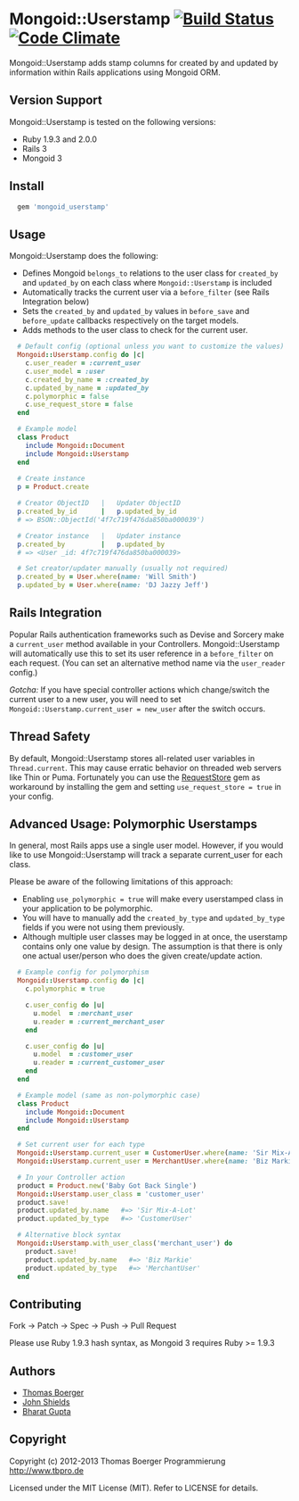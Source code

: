 # Mongoid::Userstamp [![Build Status](https://secure.travis-ci.org/tbpro/mongoid_userstamp.png)](https://travis-ci.org/tbpro/mongoid_userstamp) [![Code Climate](https://codeclimate.com/github/tbpro/mongoid_userstamp.png)](https://codeclimate.com/github/tbpro/mongoid_userstamp)

Mongoid::Userstamp adds stamp columns for created by and updated by
information within Rails applications using Mongoid ORM.

## Version Support

Mongoid::Userstamp is tested on the following versions:

* Ruby 1.9.3 and 2.0.0
* Rails 3
* Mongoid 3

## Install

```ruby
  gem 'mongoid_userstamp'
```

## Usage

Mongoid::Userstamp does the following:
* Defines Mongoid `belongs_to` relations to the user class for `created_by` and `updated_by` on each class where `Mongoid::Userstamp` is included
* Automatically tracks the current user via a `before_filter` (see Rails Integration below)
* Sets the `created_by` and `updated_by` values in `before_save` and `before_update` callbacks respectively on the target models.
* Adds methods to the user class to check for the current user.

```ruby
  # Default config (optional unless you want to customize the values)
  Mongoid::Userstamp.config do |c|
    c.user_reader = :current_user
    c.user_model = :user
    c.created_by_name = :created_by
    c.updated_by_name = :updated_by
    c.polymorphic = false
    c.use_request_store = false
  end

  # Example model
  class Product
    include Mongoid::Document
    include Mongoid::Userstamp
  end
 
  # Create instance
  p = Product.create

  # Creator ObjectID   |   Updater ObjectID
  p.created_by_id      |   p.updated_by_id
  # => BSON::ObjectId('4f7c719f476da850ba000039')

  # Creator instance   |   Updater instance
  p.created_by         |   p.updated_by
  # => <User _id: 4f7c719f476da850ba000039>

  # Set creator/updater manually (usually not required)
  p.created_by = User.where(name: 'Will Smith')
  p.updated_by = User.where(name: 'DJ Jazzy Jeff')
```


## Rails Integration

Popular Rails authentication frameworks such as Devise and Sorcery make a `current_user` method available in
your Controllers. Mongoid::Userstamp will automatically use this to set its user reference in a `before_filter`
on each request. (You can set an alternative method name via the `user_reader` config.)

*Gotcha:* If you have special controller actions which change/switch the current user to a new user, you will
need to set `Mongoid::Userstamp.current_user = new_user` after the switch occurs.


## Thread Safety

By default, Mongoid::Userstamp stores all-related user variables in `Thread.current`. This may cause
erratic behavior on threaded web servers like Thin or Puma. Fortunately you can use the
[RequestStore](https://github.com/steveklabnik/request_store) gem as workaround by installing the gem and
setting `use_request_store = true` in your config.


## Advanced Usage: Polymorphic Userstamps

In general, most Rails apps use a single user model. However, if you would like to use
Mongoid::Userstamp will track a separate current_user for each class.

Please be aware of the following limitations of this approach:
* Enabling `use_polymorphic = true` will make every userstamped class in your application
to be polymorphic.
* You will have to manually add the `created_by_type` and `updated_by_type` fields
if you were not using them previously.
* Although multiple user classes may be logged in at once, the userstamp contains only one value by design.
The assumption is that there is only one actual user/person who does the given create/update action.

```ruby
  # Example config for polymorphism
  Mongoid::Userstamp.config do |c|
    c.polymorphic = true

    c.user_config do |u|
      u.model  = :merchant_user
      u.reader = :current_merchant_user
    end

    c.user_config do |u|
      u.model  = :customer_user
      u.reader = :current_customer_user
    end
  end

  # Example model (same as non-polymorphic case)
  class Product
    include Mongoid::Document
    include Mongoid::Userstamp
  end

  # Set current user for each type
  Mongoid::Userstamp.current_user = CustomerUser.where(name: 'Sir Mix-A-Lot')
  Mongoid::Userstamp.current_user = MerchantUser.where(name: 'Biz Markie')

  # In your Controller action
  product = Product.new('Baby Got Back Single')
  Mongoid::Userstamp.user_class = 'customer_user'
  product.save!
  product.updated_by.name   #=> 'Sir Mix-A-Lot'
  product.updated_by_type   #=> 'CustomerUser'

  # Alternative block syntax
  Mongoid::Userstamp.with_user_class('merchant_user') do
    product.save!
    product.updated_by.name   #=> 'Biz Markie'
    product.updated_by_type   #=> 'MerchantUser'
  end
```

## Contributing

Fork -> Patch -> Spec -> Push -> Pull Request

Please use Ruby 1.9.3 hash syntax, as Mongoid 3 requires Ruby >= 1.9.3

## Authors

* [Thomas Boerger](http://www.tbpro.de)
* [John Shields](https://github.com/johnnyshields)
* [Bharat Gupta](https://github.com/Bharat311)

## Copyright

Copyright (c) 2012-2013 Thomas Boerger Programmierung <http://www.tbpro.de>

Licensed under the MIT License (MIT). Refer to LICENSE for details.
